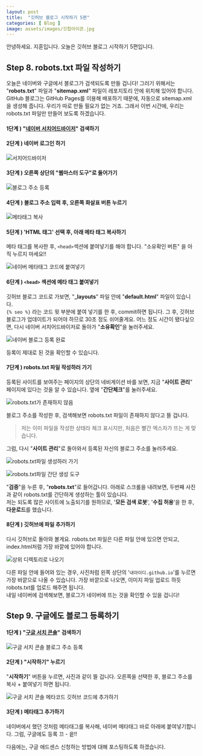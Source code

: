 ```yaml
---
layout: post
title:  "깃허브 블로그 시작하기 5편"
categories: [ Blog ]
image: assets/images/깃헙아이콘.jpg
---
```

안녕하세요. 지훈입니다.
오늘은 깃허브 블로그 시작하기 5편입니다.

## Step 8. robots.txt 파일 작성하기
오늘은 네이버와 구글에서 블로그가 검색되도록 만들 겁니다! 그러기 위해서는 "**robots.txt**" 파일과 "**sitemap.xml**" 파일이 레포지토리 안에 위치해 있어야 합니다. GitHub 블로그는 GitHub Pages를 이용해 배포하기 때문에, 자동으로 sitemap.xml을 생성해 줍니다. 우리가 따로 만들 필요가 없는 거죠. 그래서 이번 시간에, 우리는 robots.txt 파일만 만들어 보도록 하겠습니다. 

#### 1단계 ) "[네이버 서치어드바이저](https://searchadvisor.naver.com/)" 검색하기

#### 2단계 ) 네이버 로그인 하기 

![서치어드바이저](../assets/images/blog06/blog06_seo1.jpg)

#### 3단계 ) 오른쪽 상단의 "웹마스터 도구"로 들어가기

![블로그 주소 등록](../assets/images/blog06/blog06_seo2.jpg)

#### 4단계 ) 블로그 주소 입력 후, 오른쪽 화살표 버튼 누르기

![메타태그 복사](../assets/images/blog06/blog06_seo3.jpg)

#### 5단계 ) 'HTML 태그' 선택 후, 아래 메타 태그 복사하기
메타 태그를 복사한 후, `<head>`섹션에 붙여넣기를 해야 합니다. "소유확인 버튼" 을 아직 누르지 마세요!!

![네이버 메타태그 코드에 붙여넣기](../assets/images/blog06/blog06_seo4.jpg)

#### 6단계 ) `<head>` 섹션에 메타 태그 붙여넣기
깃허브 블로그 코드로 가보면, "**_layouts**" 파일 안에 "**default.html**" 파일이 있습니다. <br>`{% seo %}` 라는 코드 윗 부분에 붙여 넣기를 한 후, commit하면 됩니다. 그 후, 깃허브 블로그가 업데이트가 되어야 하므로 30초 정도 쉬어줄게요. 어느 정도 시간이 됐다싶으면, 다시 네이버 서치어드바이저로 돌아가 "**소유확인**"을 눌러주세요.

![네이버 블로그 등록 완료](../assets/images/blog06/blog06_seo5.jpg)

등록이 제대로 된 것을 확인할 수 있습니다.

#### 7단계 ) robots.txt 파일 작성하러 가기
등록된 사이트를 보여주는 페이지의 상단의 네비게이션 바를 보면, 지금 "**사이트 관리**" 페이지에 있다는 것을 알 수 있습니다. 옆에 "**간단체크**"를 눌러주세요.

![robots.txt가 존재하지 않음](../assets/images/blog06/blog06_seo6.jpg)

블로그 주소를 작성한 후, 검색해보면 robots.txt 파일이 존재하지 않다고 뜰 겁니다.

> 저는 이미 파일을 작성한 상태라 체크 표시지만, 처음은 빨간 엑스자가 뜨는 게 맞습니다.

그럼, 다시 "**사이트 관리**"로 돌아와서 등록된 자신의 블로그 주소를 눌러주세요.

![robots.txt파일 생성하러 가기](../assets/images/blog06/blog06_seo7.jpg)

![robots.txt파일 간단 생성 도구](../assets/images/blog06/blog06_seo8.jpg)

"**검증**"을 누른 후, "**robots.txt**"로 들어갑니다. 아래로 스크롤을 내려보면, 두번째 사진과 같이 robots.txt를 간단하게 생성하는 툴이 있습니다.<br>저는 되도록 많은 사이트에 노출되기를 원하므로, '**모든 검색 로봇**', '**수집 허용**'을 한 후, **다운로드**를 했습니다.

#### 8단계 ) 깃허브에 파일 추가하기
다시 깃허브로 돌아와 볼게요. robots.txt 파일은 다른 파일 안에 있으면 안되고, index.html처럼 가장 바깥에 있어야 합니다. 

![상위 디렉토리로 나오기](../assets/images/blog06/blog06_seo9.jpg)

다른 파일 안에 들어와 있는 경우, 사진처럼 왼쪽 상단의 '```내아이디.github.io```'를 누르면 가장 바깥으로 나올 수 있습니다. 가장 바깥으로 나오면, 이미지 파일 업로드 하듯 robots.txt를 업로드 해주면 됩니다.<br>내일 네이버에 검색해보면, 블로그가 네이버에 뜨는 것을 확인할 수 있을 겁니다!

## Step 9. 구글에도 블로그 등록하기
#### 1단계 ) "[구글 서치 콘솔](https://search.google.com/search-console/about?hl=ko)" 검색하기

![구글 서치 콘솔 블로그 주소 등록](../assets/images/blog06/blog06_seo10.jpg)

#### 2단계 ) "시작하기" 누르기
"**시작하기**" 버튼을 누르면, 사진과 같이 뜰 겁니다. 오른쪽을 선택한 후, 블로그 주소를 복사 + 붙여넣기 하면 됩니다.

![구글 서치 콘솔 메타코드 깃허브 코드에 추가하기](../assets/images/blog06/blog06_seo11.jpg)

#### 3단계 ) 메타태그 추가하기
네이버에서 했던 것처럼 메타태그를 복사해, 네이버 메타태그 바로 아래에 붙여넣기합니다. 그럼, 구글에도 등록 끄 - 읕!!

다음에는, 구글 애드센스 신청하는 방법에 대해 포스팅하도록 하겠습니다.
